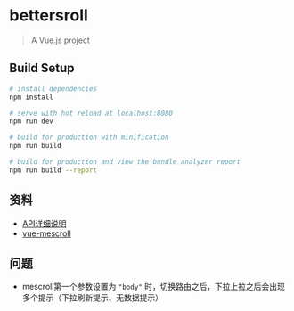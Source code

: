 # bettersroll

> A Vue.js project

## Build Setup

``` bash
# install dependencies
npm install

# serve with hot reload at localhost:8080
npm run dev

# build for production with minification
npm run build

# build for production and view the bundle analyzer report
npm run build --report
```

## 资料
* [API详细说明](https://blog.csdn.net/u010568344/article/details/78630300)
* [vue-mescroll](https://github.com/mvpleung/mescroll)

## 问题
* mescroll第一个参数设置为 `"body"` 时，切换路由之后，下拉上拉之后会出现多个提示（下拉刷新提示、无数据提示）